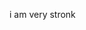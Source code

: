 i am very stronk

<!---
Stronkkey/Stronkkey is a ✨ special ✨ repository because its `README.md` (this file) appears on your GitHub profile.
You can click the Preview link to take a look at your changes.
--->
